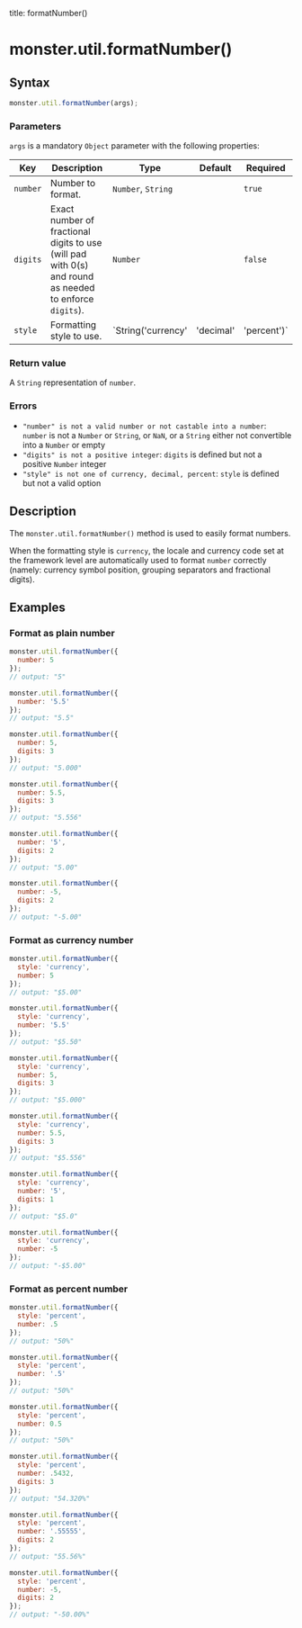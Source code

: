 title: formatNumber()

# monster.util.formatNumber()

## Syntax
```javascript
monster.util.formatNumber(args);
```

### Parameters
`args` is a mandatory `Object` parameter with the following properties:

Key | Description | Type | Default | Required
--- | --- | --- | --- | ---
`number` | Number to format. | `Number`, `String` | | `true`
`digits` | Exact number of fractional digits to use (will pad with 0(s) and round as needed to enforce `digits`). | `Number` | | `false`
`style` | Formatting style to use. | `String('currency'|'decimal'|'percent')` | `decimal` | `false`

### Return value
A `String` representation of `number`.

### Errors
* `"number" is not a valid number or not castable into a number`: `number` is not a `Number` or `String`, or `NaN`, or a `String` either not convertible into a `Number` or empty
* `"digits" is not a positive integer`: `digits` is defined but not a positive `Number` integer
* `"style" is not one of currency, decimal, percent`: `style` is defined but not a valid option

## Description
The `monster.util.formatNumber()` method is used to easily format numbers.

When the formatting style is `currency`, the locale and currency code set at the framework level are automatically used to format `number` correctly (namely: currency symbol position, grouping separators and fractional digits).

## Examples
### Format as plain number
```javascript
monster.util.formatNumber({
  number: 5
});
// output: "5"

monster.util.formatNumber({
  number: '5.5'
});
// output: "5.5"

monster.util.formatNumber({
  number: 5,
  digits: 3
});
// output: "5.000"

monster.util.formatNumber({
  number: 5.5,
  digits: 3
});
// output: "5.556"

monster.util.formatNumber({
  number: '5',
  digits: 2
});
// output: "5.00"

monster.util.formatNumber({
  number: -5,
  digits: 2
});
// output: "-5.00"
```
### Format as currency number
```javascript
monster.util.formatNumber({
  style: 'currency',
  number: 5
});
// output: "$5.00"

monster.util.formatNumber({
  style: 'currency',
  number: '5.5'
});
// output: "$5.50"

monster.util.formatNumber({
  style: 'currency',
  number: 5,
  digits: 3
});
// output: "$5.000"

monster.util.formatNumber({
  style: 'currency',
  number: 5.5,
  digits: 3
});
// output: "$5.556"

monster.util.formatNumber({
  style: 'currency',
  number: '5',
  digits: 1
});
// output: "$5.0"

monster.util.formatNumber({
  style: 'currency',
  number: -5
});
// output: "-$5.00"
```
### Format as percent number
```javascript
monster.util.formatNumber({
  style: 'percent',
  number: .5
});
// output: "50%"

monster.util.formatNumber({
  style: 'percent',
  number: '.5'
});
// output: "50%"

monster.util.formatNumber({
  style: 'percent',
  number: 0.5
});
// output: "50%"

monster.util.formatNumber({
  style: 'percent',
  number: .5432,
  digits: 3
});
// output: "54.320%"

monster.util.formatNumber({
  style: 'percent',
  number: '.55555',
  digits: 2
});
// output: "55.56%"

monster.util.formatNumber({
  style: 'percent',
  number: -5,
  digits: 2
});
// output: "-50.00%"
```
